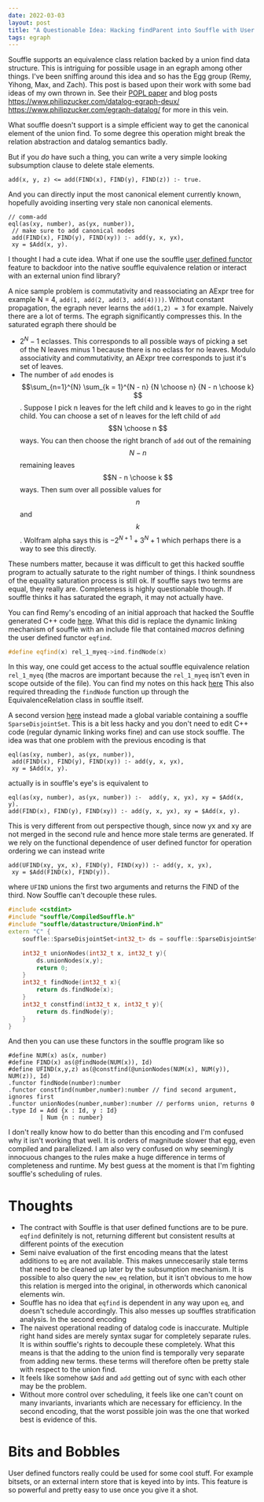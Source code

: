 ```yaml
---
date: 2022-03-03
layout: post
title: "A Questionable Idea: Hacking findParent into Souffle with User Defined Functors"
tags: egraph
---
```


Souffle supports an equivalence class relation backed by a union find data structure. This is intriguing for possible usage in an egraph among other things. I've been sniffing around this idea and so has the Egg group (Remy, Yihong, Max, and Zach). This post is based upon their work with some bad ideas of my own thrown in. See their [POPL paper](https://www.mwillsey.com/papers/relational-ematching) and blog posts <https://www.philipzucker.com/datalog-egraph-deux/> <https://www.philipzucker.com/egraph-datalog/> for more in this vein.

What souffle doesn't support is a simple efficient way to get the canonical element of the union find. To some degree this operation might break the relation abstraction and datalog semantics badly.

But if you _do_ have such a thing, you can write a very simple looking subsumption clause to delete stale elements.

```
add(x, y, z) <= add(FIND(x), FIND(y), FIND(z)) :- true.
```

And you can directly input the most canonical element currently known, hopefully avoiding inserting very stale non canonical elements.

```
// comm-add
eql(as(xy, number), as(yx, number)),
 // make sure to add canonical nodes
 add(FIND(x), FIND(y), FIND(xy)) :- add(y, x, yx),
 xy = $Add(x, y).
```

I thought I had a cute idea. What if one use the souffle [user defined functor](https://souffle-lang.github.io/functors) feature to backdoor into the native souffle equivalence relation or interact with an external union find library?

A nice sample problem is commutativity and reassociating an AExpr tree for example N = 4, `add(1, add(2, add(3, add(4))))`. Without constant propagation, the egraph never learns the `add(1,2) = 3` for example. Naively there are a lot of terms. The egraph significantly compresses this.
In the saturated egraph there should be
- $2^N - 1$ eclasses. This corresponds to all possible ways of picking a set of the N leaves minus 1 because there is no eclass for no leaves. Modulo associativity and commutativity, an AExpr tree corresponds to just it's set of leaves.
- The number of `add` enodes is $$\sum_{n=1}^{N} \sum_{k = 1}^{N - n} {N \choose n} {N - n \choose k} $$. Suppose I pick n leaves for the left child and k leaves to go in the right child. You can choose a set of n leaves  for the left child of `add` $$N \choose n $$ ways. You can then choose the right branch of `add` out of the remaining $$N - n$$ remaining leaves $$N - n \choose k $$ ways. Then sum over all possible values for $$n$$ and $$k$$. Wolfram alpha says this is $-2^{N+1} + 3^{N} + 1$ which perhaps there is a way to see this directly.

These numbers matter, because it was difficult to get this hacked souffle program to actually saturate to the right number of things. I think soundness of the equality saturation process is still ok. If souffle says two terms are equal, they really are. Completeness is highly questionable though. If souffle thinks it has saturated the egraph, it may not actually have.

You can find Remy's encoding of an initial approach that hacked the Souffle generated C++ code [here](https://github.com/remysucre/egg.dl). What this did is replace the dynamic linking mechanism of souffle with an include file that contained _macros_ defining the user defined functor `eqfind`.

```C++
#define eqfind(x) rel_1_myeq->ind.findNode(x)
```

 In this way, one could get access to the actual souffle equivalence relation `rel_1_myeq` (the macros are important because the `rel_1_myeq` isn't even in scope outside of the file). You can find my notes on this hack [here](https://gist.github.com/philzook58/b3e8f8ad5d465b384da8474eea841e34) This also required threading the `findNode` function up through the EquivalenceRelation class in souffle itself.

A second version [here](https://gist.github.com/philzook58/428c313f6e23672ba0b05110d254f225) instead made a global variable containing a souffle `SparseDisjointSet`. This is a bit less hacky and you don't need to edit C++ code (regular dynamic linking works fine) and can use stock souffle. The idea was that one problem with the previous encoding is that 

```
eql(as(xy, number), as(yx, number)),
 add(FIND(x), FIND(y), FIND(xy)) :- add(y, x, yx),
 xy = $Add(x, y).
```

actually is in souffle's eye's is equivalent to

```
eql(as(xy, number), as(yx, number)) :-  add(y, x, yx), xy = $Add(x, y).
add(FIND(x), FIND(y), FIND(xy)) :- add(y, x, yx), xy = $Add(x, y).
```

This is very different from out perspective though, since now yx and xy are not merged in the second rule and hence more stale terms are generated. If we rely on the functional dependence of user defined functor for operation ordering we can instead write

```
add(UFIND(xy, yx, x), FIND(y), FIND(xy)) :- add(y, x, yx),
 xy = $Add(FIND(x), FIND(y)).
```

where `UFIND` unions the first two arguments and returns the FIND of the third. Now Souffle can't decouple these rules.


```c++
#include <cstdint>
#include "souffle/CompiledSouffle.h"
#include "souffle/datastructure/UnionFind.h"
extern "C" {
    souffle::SparseDisjointSet<int32_t> ds = souffle::SparseDisjointSet<int32_t>(); 

    int32_t unionNodes(int32_t x, int32_t y){
        ds.unionNodes(x,y);
        return 0;
    }
    int32_t findNode(int32_t x){
        return ds.findNode(x);
    }
    int32_t constfind(int32_t x, int32_t y){
        return ds.findNode(y);
    }
}
```

And then you can use these functors in the souffle program like so

```
#define NUM(x) as(x, number)
#define FIND(x) as(@findNode(NUM(x)), Id)
#define UFIND(x,y,z) as(@constfind(@unionNodes(NUM(x), NUM(y)), NUM(z)), Id)
.functor findNode(number):number 
.functor constfind(number,number):number // find second argument, ignores first
.functor unionNodes(number,number):number // performs union, returns 0
.type Id = Add {x : Id, y : Id}
         | Num {n : number}
```

I don't really know how to do better than this encoding and I'm confused why it isn't working that well. It is orders of magnitude slower that egg, even compiled and parallelized. I am also very confused on why seemingly innocuous changes to the rules make a huge difference in terms of completeness and runtime. My best guess at the moment is that I'm fighting souffle's scheduling of rules.

# Thoughts
- The contract with Souffle is that user defined functions are to be pure. `eqfind` definitely is not, returning different but consistent results at different points of the execution
- Semi naive evaluation of the first encoding means that the latest additions to `eq` are not available. This makes unneccesarily stale terms that need to be cleaned up later by the subsumption mechanism. It is possible to also query the `new_eq` relation, but it isn't obvious to me how this relation is merged into the original, in otherwords which canonical elements win.
- Souffle has no idea that `eqfind` is dependent in any way upon `eq`, and doesn't schedule accordingly. This also messes up souffles stratification analysis. In the second encoding
- The naivest operational reading of datalog code is inaccurate. Multiple right hand sides are merely syntax sugar for completely separate rules. It is within souffle's rights to decouple these completely. What this means is that the adding to the union find is temporally very separate from adding new terms. these terms will therefore often be pretty stale with respect to the union find.
- It feels like somehow `$Add` and `add` getting out of sync with each other may be the problem.
- Without more control over scheduling, it feels like one can't count on many invariants, invariants which are necessary for efficiency. In the second encoding, that the worst possible join was the one that worked best is evidence of this.

# Bits and Bobbles
User defined functors really could be used for some cool stuff. For example bitsets, or an external intern store that is keyed into by ints. This feature is so powerful and pretty easy to use once you give it a shot.
